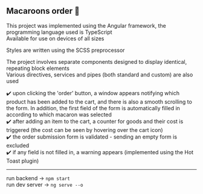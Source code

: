 ## Macaroons order 🧁


This project was implemented using the Angular framework, the programming language used is TypeScript<br>
Available for use on devices of all sizes

Styles are written using the SCSS preprocessor

The project involves separate components designed to display identical, repeating block elements<br>
Various directives, services and pipes (both standard and custom) are also used
 
✔️ upon clicking the 'order' button, a window appears notifying which product has been added to the cart, and there is also a smooth scrolling to the form. In addition, the first field of the form is automatically filled in according to which macaron was selected<br>
✔️ after adding an item to the cart, a counter for goods and their cost is triggered (the cost can be seen by hovering over the cart icon)<br>
✔️ the order submission form is validated - sending an empty form is excluded<br>
✔️ if any field is not filled in, a warning appears (implemented using the Hot Toast plugin)

<hr>

run backend → `npm start`<br>
run dev server → `ng serve --o`
